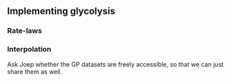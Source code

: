 ## Implementing glycolysis

### Rate-laws

### Interpolation
Ask Joep whether the GP datasets are freely accessible, so that we can just share them as well.
